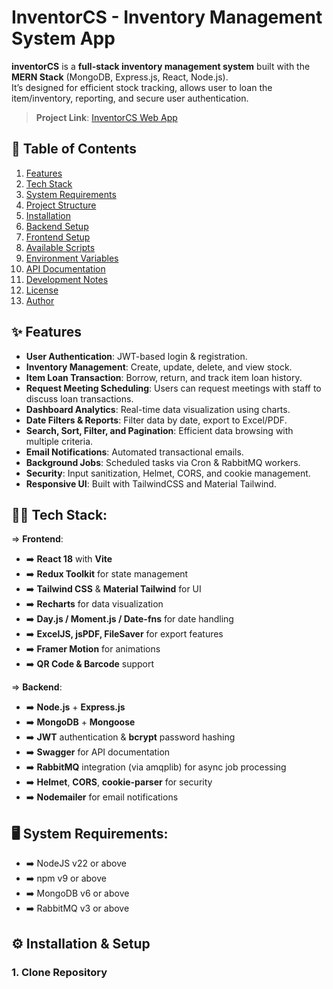 # InventorCS - Inventory Management System App

**inventorCS** is a **full-stack inventory management system** built with the **MERN Stack** (MongoDB, Express.js, React, Node.js).  
It’s designed for efficient stock tracking, allows user to loan the item/inventory, reporting, and secure user authentication.

> **Project Link**: [InventorCS Web App](https://inventorcs.csbihub.id/)


## 📑 Table of Contents
1. [Features](#-features)
2. [Tech Stack](#-tech-stack)
3. [System Requirements](#-system-requirements)
4. [Project Structure](#-project-structure)
5. [Installation](#-installation)
6. [Backend Setup](#-backend-setup)
7. [Frontend Setup](#-frontend-setup)
8. [Available Scripts](#-available-scripts)
9. [Environment Variables](#-environment-variables)
10. [API Documentation](#-api-documentation)
11. [Development Notes](#-development-notes)
12. [License](#-license)
13. [Author](#-author)

## ✨ Features
- **User Authentication**: JWT-based login & registration.
- **Inventory Management**: Create, update, delete, and view stock.
- **Item Loan Transaction**: Borrow, return, and track item loan history.
- **Request Meeting Scheduling**: Users can request meetings with staff to discuss loan transactions.
- **Dashboard Analytics**: Real-time data visualization using charts.
- **Date Filters & Reports**: Filter data by date, export to Excel/PDF.
- **Search, Sort, Filter, and Pagination**: Efficient data browsing with multiple criteria. 
- **Email Notifications**: Automated transactional emails.
- **Background Jobs**: Scheduled tasks via Cron & RabbitMQ workers.
- **Security**: Input sanitization, Helmet, CORS, and cookie management.
- **Responsive UI**: Built with TailwindCSS and Material Tailwind.

## 🧑‍💻 Tech Stack:
=> **Frontend**:
- ➡️ **React 18** with **Vite**
- ➡️ **Redux Toolkit** for state management
- ➡️ **Tailwind CSS** & **Material Tailwind** for UI
- ➡️ **Recharts** for data visualization
- ➡️ **Day.js / Moment.js / Date-fns** for date handling
- ➡️ **ExcelJS, jsPDF, FileSaver** for export features
- ➡️ **Framer Motion** for animations
- ➡️ **QR Code & Barcode** support

=> **Backend**:
- ➡️ **Node.js** + **Express.js**
- ➡️ **MongoDB** + **Mongoose**
- ➡️ **JWT** authentication & **bcrypt** password hashing
- ➡️ **Swagger** for API documentation
- ➡️ **RabbitMQ** integration (via amqplib) for async job processing
- ➡️ **Helmet**, **CORS**, **cookie-parser** for security
- ➡️ **Nodemailer** for email notifications

## 🖥️ System Requirements:
- ➡️ NodeJS v22 or above
- ➡️ npm v9 or above
- ➡️ MongoDB v6 or above
- ➡️ RabbitMQ v3 or above

## ⚙️ Installation & Setup
### **1. Clone Repository**




